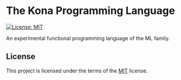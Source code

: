 The Kona Programming Language
=============================

[![License: MIT][mit-badge]][mit-url]

An experimental functional programming language of the ML family.

License
-------

This project is licensed under the terms of the [MIT][mit-url] license.

[mit-badge]: https://img.shields.io/badge/License-MIT-orange.svg
[mit-url]: ./LICENSE.txt
